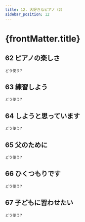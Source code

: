 ```yaml
---
title: 12. 大好きなピアノ（2）
sidebar_position: 12
---
```


# {frontMatter.title}

## 62 ピアノの楽し<span class="text--primary">さ</span>
`どう使う?`
## 63 練習<span class="text--primary">しよう</span>
`どう使う?`
## 64 し<span class="text--primary">ようと思っています</span>
`どう使う?`
## 65 父の<span class="text--primary">ために</span>
`どう使う?`
## 66 ひく<span class="text--primary">つもりです</span>
`どう使う?`
## 67 子どもに習<span class="text--primary">わせ</span>たい
`どう使う?`

